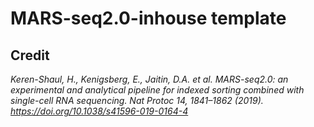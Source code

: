 # MARS-seq2.0-inhouse template

## Credit

_Keren-Shaul, H., Kenigsberg, E., Jaitin, D.A. et al. MARS-seq2.0: an experimental and analytical pipeline for indexed sorting combined with single-cell RNA sequencing. Nat Protoc 14, 1841–1862 (2019). https://doi.org/10.1038/s41596-019-0164-4_